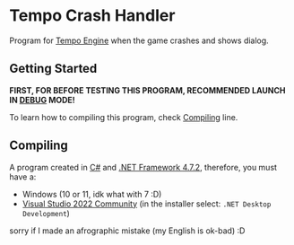 # Tempo Crash Handler
Program for [Tempo Engine](https://github.com/MrzkTeam/Tempo.Engine) when the game crashes and shows dialog.

## Getting Started
**FIRST, FOR BEFORE TESTING THIS PROGRAM, RECOMMENDED LAUNCH IN [DEBUG]() MODE!**

To learn how to compiling this program, check [Compiling](#compiling) line.

## Compiling
A program created in [C#](https://learn.microsoft.com/en-us/dotnet/csharp/) and [.NET Framework 4.7.2](https://dotnet.microsoft.com/en-us/download/dotnet-framework/net472), therefore, you must have a:
 * Windows (10 or 11, idk what with 7 :D)
 * [Visual Studio 2022 Community](https://visualstudio.microsoft.com/en/thank-you-downloading-visual-studio/?sku=Community&channel=Release&version=VS2022&source=VSLandingPage&passive=false&cid=2030) (in the installer select: `.NET Desktop Development`)

sorry if I made an afrographic mistake (my English is ok-bad) :D
